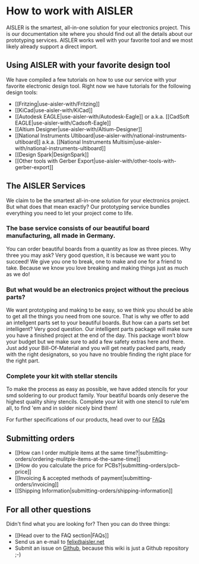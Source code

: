 # How to work with AISLER

AISLER is the smartest, all-in-one solution for your electronics project. This is our documentation site where you should find out all the details about our prototyping services. AISLER works well with your favorite tool and we most likely already support a direct import.

## Using AISLER with your favorite design tool
We have compiled a few tutorials on how to use our service with your favorite electronic design tool. Right now we have tutorials for the following design tools:

- [[Fritzing|use-aisler-with/Fritzing]]
- [[KiCad|use-aisler-with/KiCad]]
- [[Autodesk EAGLE|use-aisler-with/Autodesk-Eagle]] or a.k.a. [[CadSoft EAGLE|use-aisler-with/Cadsoft-Eagle]]
- [[Altium Designer|use-aisler-with/Altium-Designer]]
- [[National Instruments Ultiboard|use-aisler-with/national-instruments-ultiboard]] a.k.a. [[National Instruments Multisim|use-aisler-with/national-instruments-ultiboard]]
- [[Design Spark|DesignSpark]]
- [[Other tools with Gerber Export|use-aisler-with/other-tools-with-gerber-export]]

## The AISLER Services ##

We claim to be the smartest all-in-one solution for your electronics project. But what does that mean exactly?
Our prototyping service bundles everything you need to let your project come to life.

### The base service consists of our beautiful board manufacturing, all made in Germany. ###

You can order beautiful boards from a quantity as low as three pieces. Why three you may ask? Very good question, it is because we want you to succeed! We give you one to break, one to make and one for a friend to take. Because we know you love breaking and making things just as much as we do!

### But what would be an electronics project without the precious parts? ###

We want prototyping and making to be easy, so we think you should be able to get all the things you need from one source. That is why we offer to add an intellgent parts set to your beautiful boards. But how can a parts set bet intelligent? Very good question. Our intelligent parts package will make sure you have a finished project at the end of the day. This package won’t blow your budget but we make sure to add a few safety extras here and there. 
Just add your Bill-Of-Material and you will get neatly packed parts, ready with the right designators, so you have no trouble finding the right place for the right part.

### Complete your kit with stellar stencils ###

To make the process as easy as possible, we have added stencils for your smd soldering to our product family. Your beatiful boards only deserve the highest quality shiny stencils. Complete your kit with one stencil to rule'em all, to find 'em and in solder nicely bind them!

For further specifications of our products, head over to our [FAQs](https://go.aisler.net/wiki/FAQs)

## Submitting orders
- [[How can I order multiple items at the same time?|submitting-orders/ordering-mulitple-items-at-the-same-time]]
- [[How do you calculate the price for PCBs?|submitting-orders/pcb-price]]
- [[Invoicing & accepted methods of payment|submitting-orders/invoicing]]
- [[Shipping Information|submitting-orders/shipping-information]]



## For all other questions ##
Didn't find what you are looking for? Then you can do three things:

- [[Head over to the FAQ section|FAQs]]
- Send us an e-mail to [felix@aisler.net](mailto:felix@aisler.net)
- Submit an issue on [Github](https://github.com/AislerHQ/aisler-wiki), because this wiki is just a Github repository ;-)
